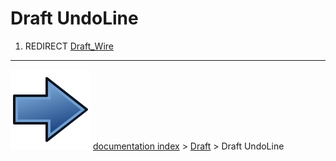 # Draft UndoLine
1.  REDIRECT [Draft_Wire](Draft_Wire.md)



---
![](images/Button_right.svg) [documentation index](../README.md) > [Draft](Draft_Workbench.md) > Draft UndoLine
